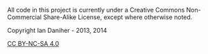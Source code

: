 All code in this project is currently under a Creative Commons Non-Commercial Share-Alike License, except where otherwise noted.

Copyright Ian Daniher - 2013, 2014

[CC BY-NC-SA 4.0](https://creativecommons.org/licenses/by-nc-sa/4.0/deed.en_US)
